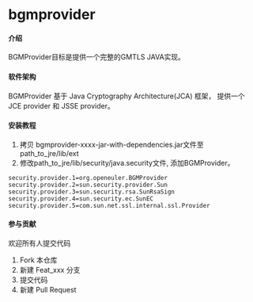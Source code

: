 # bgmprovider

#### 介绍
BGMProvider目标是提供一个完整的GMTLS JAVA实现。

#### 软件架构
BGMProvider 基于 Java Cryptography Architecture(JCA) 框架，
提供一个JCE provider 和 JSSE provider。

#### 安装教程

1.  拷贝 bgmprovider-xxxx-jar-with-dependencies.jar文件至 path_to_jre/lib/ext
2.  修改path_to_jre/lib/security/java.security文件, 添加BGMProvider。
```
security.provider.1=org.openeuler.BGMProvider
security.provider.2=sun.security.provider.Sun
security.provider.3=sun.security.rsa.SunRsaSign
security.provider.4=sun.security.ec.SunEC
security.provider.5=com.sun.net.ssl.internal.ssl.Provider
```

#### 参与贡献
欢迎所有人提交代码
1.  Fork 本仓库
2.  新建 Feat_xxx 分支
3.  提交代码
4.  新建 Pull Request

